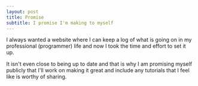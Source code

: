 ```yaml
---
layout: post
title: Promise
subtitle: I promise I'm making to myself
---
```


I always wanted a website where I can keep a log of what is going on in my professional (programmer) life and now I took the time and effort to set it up.

It  isn't even close to being up to date and that is why I am promising myself publicly that I'll work on making it great and include any tutorials that I feel like is worthy of sharing.